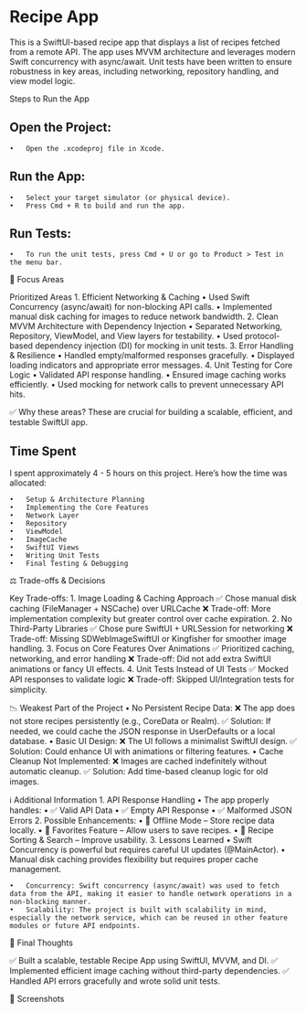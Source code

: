 # Recipe App

This is a SwiftUI-based recipe app that displays a list of recipes fetched from a remote API. The app uses MVVM architecture and leverages modern Swift concurrency with async/await. Unit tests have been written to ensure robustness in key areas, including networking, repository handling, and view model logic.

Steps to Run the App

## Open the Project:
	•	Open the .xcodeproj file in Xcode.	
 
 ## Run the App:
	•	Select your target simulator (or physical device).
	•	Press Cmd + R to build and run the app.
 ## Run Tests:
	•	To run the unit tests, press Cmd + U or go to Product > Test in the menu bar.

🎯 Focus Areas

Prioritized Areas
	1.	Efficient Networking & Caching
	•	Used Swift Concurrency (async/await) for non-blocking API calls.
	•	Implemented manual disk caching for images to reduce network bandwidth.
	2.	Clean MVVM Architecture with Dependency Injection
	•	Separated Networking, Repository, ViewModel, and View layers for testability.
	•	Used protocol-based dependency injection (DI) for mocking in unit tests.
	3.	Error Handling & Resilience
	•	Handled empty/malformed responses gracefully.
	•	Displayed loading indicators and appropriate error messages.
	4.	Unit Testing for Core Logic
	•	Validated API response handling.
	•	Ensured image caching works efficiently.
	•	Used mocking for network calls to prevent unnecessary API hits.

✅ Why these areas?
These are crucial for building a scalable, efficient, and testable SwiftUI app.


## Time Spent

I spent approximately 4 - 5 hours on this project. Here’s how the time was allocated:

	•	Setup & Architecture Planning
	•	Implementing the Core Features
	•	Network Layer
	•	Repository
	•	ViewModel
    •   ImageCache   
	•	SwiftUI Views
	•	Writing Unit Tests
	•	Final Testing & Debugging

⚖️ Trade-offs & Decisions

Key Trade-offs:
	1.	Image Loading & Caching Approach
✅ Chose manual disk caching (FileManager + NSCache) over URLCache
❌ Trade-off: More implementation complexity but greater control over cache expiration.
	2.	No Third-Party Libraries
✅ Chose pure SwiftUI + URLSession for networking
❌ Trade-off: Missing SDWebImageSwiftUI or Kingfisher for smoother image handling.
	3.	Focus on Core Features Over Animations
✅ Prioritized caching, networking, and error handling
❌ Trade-off: Did not add extra SwiftUI animations or fancy UI effects.
	4.	Unit Tests Instead of UI Tests
✅ Mocked API responses to validate logic
❌ Trade-off: Skipped UI/Integration tests for simplicity.


📉 Weakest Part of the Project
    •    No Persistent Recipe Data:
❌ The app does not store recipes persistently (e.g., CoreData or Realm).
✅ Solution: If needed, we could cache the JSON response in UserDefaults or a local database.
    •    Basic UI Design:
❌ The UI follows a minimalist SwiftUI design.
✅ Solution: Could enhance UI with animations or filtering features.
    •    Cache Cleanup Not Implemented:
❌ Images are cached indefinitely without automatic cleanup.
✅ Solution: Add time-based cleanup logic for old images.



ℹ️ Additional Information
    1.    API Response Handling
    •    The app properly handles:
    •    ✅ Valid API Data
    •    ✅ Empty API Response
    •    ✅ Malformed JSON Errors
    2.    Possible Enhancements:
    •    🔹 Offline Mode – Store recipe data locally.
    •    🔹 Favorites Feature – Allow users to save recipes.
    •    🔹 Recipe Sorting & Search – Improve usability.
    3.    Lessons Learned
    •    Swift Concurrency is powerful but requires careful UI updates (@MainActor).
    •    Manual disk caching provides flexibility but requires proper cache management.

	•	Concurrency: Swift concurrency (async/await) was used to fetch data from the API, making it easier to handle network operations in a non-blocking manner.
	•	Scalability: The project is built with scalability in mind, especially the network service, which can be reused in other feature modules or future API endpoints.


🚀 Final Thoughts

✅ Built a scalable, testable Recipe App using SwiftUI, MVVM, and DI.
✅ Implemented efficient image caching without third-party dependencies.
✅ Handled API errors gracefully and wrote solid unit tests.


📸 Screenshots

